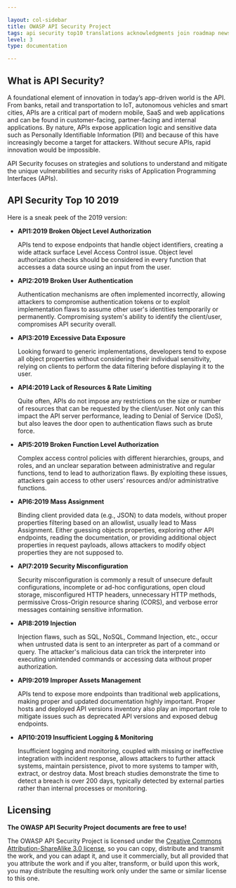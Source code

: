 ```yaml
---

layout: col-sidebar
title: OWASP API Security Project
tags: api security top10 translations acknowledgments join roadmap news
level: 3
type: documentation

---
```


## What is API Security?

A foundational element of innovation in today’s app-driven world is the API.
From banks, retail and transportation to IoT, autonomous vehicles and smart
cities, APIs are a critical part of modern mobile, SaaS and web applications and
can be found in customer-facing, partner-facing and internal applications. By
nature, APIs expose application logic and sensitive data such as Personally
Identifiable Information (PII) and because of this have increasingly become a
target for attackers. Without secure APIs, rapid innovation would be impossible.

API Security focuses on strategies and solutions to understand and mitigate the
unique vulnerabilities and security risks of Application Programming Interfaces
(APIs).

## API Security Top 10 2019

Here is a sneak peek of the 2019 version:

* **API1:2019 Broken Object Level Authorization**

  APIs tend to expose endpoints that handle object identifiers, creating a wide
  attack surface Level Access Control issue. Object level authorization checks
  should be considered in every function that accesses a data source using an
  input from the user.
* **API2:2019 Broken User Authentication**

  Authentication mechanisms are often implemented incorrectly, allowing
  attackers to compromise authentication tokens or to exploit implementation
  flaws to assume other user's identities temporarily or permanently.
  Compromising system's ability to identify the client/user, compromises API
  security overall.
* **API3:2019 Excessive Data Exposure**

  Looking forward to generic implementations, developers tend to expose all
  object properties without considering their individual sensitivity, relying on
  clients to perform the data filtering before displaying it to the user.
* **API4:2019 Lack of Resources & Rate Limiting**

  Quite often, APIs do not impose any restrictions on the size or number of
  resources that can be requested by the client/user. Not only can this impact
  the API server performance, leading to Denial of Service (DoS), but also
  leaves the door open to authentication flaws such as brute force.
* **API5:2019 Broken Function Level Authorization**

  Complex access control policies with different hierarchies, groups, and roles,
  and an unclear separation between administrative and regular functions, tend
  to lead to authorization flaws. By exploiting these issues, attackers gain
  access to other users’ resources and/or administrative functions.
* **API6:2019 Mass Assignment**

  Binding client provided data (e.g., JSON) to data models, without proper
  properties filtering based on an allowlist, usually lead to Mass Assignment.
  Either guessing objects properties, exploring other API endpoints, reading the
  documentation, or providing additional object properties in request payloads,
  allows attackers to modify object properties they are not supposed to.
* **API7:2019 Security Misconfiguration**

  Security misconfiguration is commonly a result of unsecure default
  configurations, incomplete or ad-hoc configurations, open cloud storage,
  misconfigured HTTP headers, unnecessary HTTP methods, permissive Cross-Origin
  resource sharing (CORS), and verbose error messages containing sensitive
  information.
* **API8:2019 Injection**

  Injection flaws, such as SQL, NoSQL, Command Injection, etc., occur when
  untrusted data is sent to an interpreter as part of a command or query. The
  attacker's malicious data can trick the interpreter into executing unintended
  commands or accessing data without proper authorization.
* **API9:2019 Improper Assets Management**

  APIs tend to expose more endpoints than traditional web applications, making
  proper and updated documentation highly important. Proper hosts and deployed
  API versions inventory also play an important role to mitigate issues such as
  deprecated API versions and exposed debug endpoints.
* **API10:2019 Insufficient Logging & Monitoring**

  Insufficient logging and monitoring, coupled with missing or ineffective
  integration with incident response, allows attackers to further attack
  systems, maintain persistence, pivot to more systems to tamper with, extract,
  or destroy data. Most breach studies demonstrate the time to detect a breach
  is over 200 days, typically detected by external parties rather than internal
  processes or monitoring.

## Licensing

**The OWASP API Security Project documents are free to use!**

The OWASP API Security Project is licensed under the [Creative Commons
Attribution-ShareAlike 3.0 license][license], so you can copy, distribute and
transmit the work, and you can adapt it, and use it commercially, but all
provided that you attribute the work and if you alter, transform, or build upon
this work, you may distribute the resulting work only under the same or similar
license to this one.

[license]: https://creativecommons.org/licenses/by-sa/3.0/
